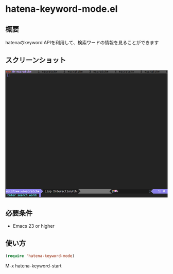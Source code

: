 # hatena-keyword-mode.el

## 概要

hatenaのkeyword APIを利用して、検索ワードの情報を見ることができます


## スクリーンショット

![hatena-keyword-mode](image/hatena-keyword-mode.gif)


## 必要条件

* Emacs 23 or higher


## 使い方

```lisp
(require 'hatena-keyword-mode)
```

M-x hatena-keyword-start
